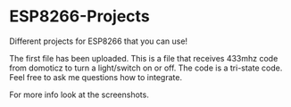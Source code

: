 # ESP8266-Projects
Different projects for ESP8266 that you can use!


The first file has been uploaded. This is a file that receives 433mhz code from domoticz to turn a light/switch on or off. The code is a tri-state code.
Feel free to ask me questions how to integrate.

For more info look at the screenshots.
